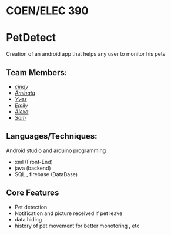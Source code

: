 # COEN/ELEC 390
# PetDetect
Creation of an android app that helps any user to monitor his pets

 ## Team Members:
 - [*cindy*](https://github.com/cindykhin)
 - [*Aminata*](https://github.com/programer653)
 - [*Yves*](https://github.com/yvich)
 - [*Emily*](https://github.com/dange2)
 - [*Alexa*](https://github.com/alexaLL2000)
 - [*Sam*](https://github.com/LOVELOVECHAINSAW)
 
 


## Languages/Techniques:
Android studio and arduino programming 
- xml (Front-End)
- java (backend)
- SQL , firebase (DataBase)


 ## Core Features
 
 - Pet detection
 - Notification and picture received if pet leave 
 - data hiding 
 - history of pet movement for better monotoring , etc 


 

